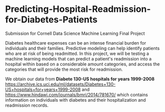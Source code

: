 # Predicting-Hospital-Readmission-for-Diabetes-Patients
Submission for Cornell Data Science Machine Learning Final Project

Diabetes healthcare expenses can be an intense financial burden for individuals and their families. Predictive modeling can help identify patients who are at risk of being readmitted. In this project, we will be testing a machine learning models that can predict a patient's readmission into a hospital within based on a considerable amount categories, and access the categories that will provide the most risk for readmission.

We obtain our data from **Diabete 130-US hospitals for years 1999-2008** https://archive.ics.uci.edu/ml/datasets/Diabetes+130-US+hospitals+for+years+1999-2008 and https://www.hindawi.com/journals/bmri/2014/781670/ which contains information on individuals with diabetes and their hospitalization and readmission records.

